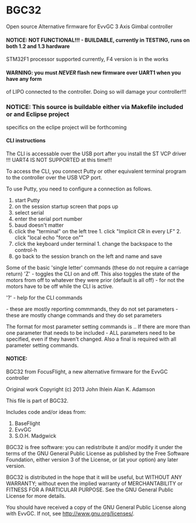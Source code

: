 BGC32
=====

Open source Alternative firmware for EvvGC 3 Axis Gimbal controller

#### NOTICE: NOT FUNCTIONAL!!! - BUILDABLE, currently in TESTING, runs on both 1.2 and 1.3 hardware
STM32F1 processor supported currently, F4 version is in the works

#### WARNING: you must *NEVER* flash new firmware over UART1 when you have any form
of LIPO connected to the controller. Doing so will damage your controller!!!


### NOTICE: This source is buildable either via Makefile included or and Eclipse project
specifics on the eclipe project will be forthcoming

#### CLI instructions ####
The CLI is accessable over the USB port after you install the ST VCP driver
!!! UART4 IS NOT SUPPORTED at this time!!!

To access the CLI, you connect Putty or other equivalent terminal program to
the controller over the USB VCP port.

To use Putty, you need to configure a connection as follows.
1. start Putty
2. on the session startup screen that pops up
  1. select serial
  2. enter the serial port number
  3. baud doesn't matter
  4. click the "terminal" on the left tree
    1. click "Implicit CR in every LF"
    2. click "local echo "force on""
  5. click the keyboard under terminal
    1. change the backspace to the control-h
  6. go back to the session branch on the left and name and save

Some of the basic 'single letter' commands (these do not require a carriage return)
'Z' - toggles the CLI on and off.  This also toggles the state of the motors from off to whatever
they were prior (default is all off) - for not the motors have to be off while the CLI is active.

'?' - help for the CLI commands

<lowercase letters> - these are mostly reporting commmands, they do not set parameters
<uppercase letters> - these are mostly change commands and they do set parameters

The format for most parameter setting commands is <command letter><value><semi-colon>..
If there are more than one parameter that needs to be included - ALL parameters
need to be specified, even if they haven't changed.  Also a final <semi-colon> is required
with all parameter setting commands.

#### NOTICE:
BGC32 from FocusFlight, a new alternative firmware
for the EvvGC controller

Original work Copyright (c) 2013 John Ihlein
                                 Alan K. Adamson

This file is part of BGC32.

Includes code and/or ideas from:

  1. BaseFlight
  2. EvvGC
  3. S.O.H. Madgwick

BGC32 is free software: you can redistribute it and/or modify
it under the terms of the GNU General Public License as published by
the Free Software Foundation, either version 3 of the License, or
(at your option) any later version.

BGC32 is distributed in the hope that it will be useful,
but WITHOUT ANY WARRANTY; without even the implied warranty of
MERCHANTABILITY or FITNESS FOR A PARTICULAR PURPOSE. See the
GNU General Public License for more details.

You should have received a copy of the GNU General Public License
along with EvvGC. If not, see <http://www.gnu.org/licenses/>.
